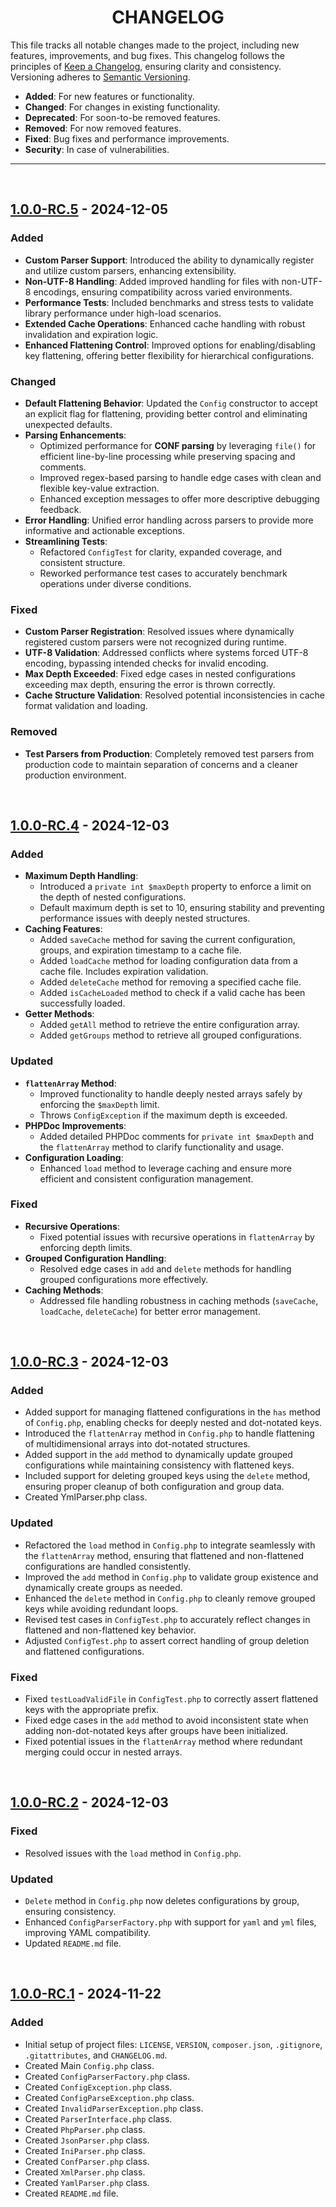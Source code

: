 <h1 align="center" id="top">
    <b>CHANGELOG</b>
</h1>

This file tracks all notable changes made to the project, including new features, improvements, and bug fixes. This changelog follows the principles of [Keep a Changelog](https://keepachangelog.com/en/1.1.0/), ensuring clarity and consistency. Versioning adheres to [Semantic Versioning](https://semver.org/spec/v2.0.0.html).

- **Added**: For new features or functionality.
- **Changed**: For changes in existing functionality.
- **Deprecated**: For soon-to-be removed features.
- **Removed**: For now removed features.
- **Fixed**: Bug fixes and performance improvements.
- **Security**: In case of vulnerabilities.

---
<!-- 
## [Unreleased]
-->


&nbsp;

<!-- 
# 
----------------------------- -->
## [1.0.0-RC.5] - 2024-12-05

### Added
- **Custom Parser Support**: Introduced the ability to dynamically register and utilize custom parsers, enhancing extensibility.
- **Non-UTF-8 Handling**: Added improved handling for files with non-UTF-8 encodings, ensuring compatibility across varied environments.
- **Performance Tests**: Included benchmarks and stress tests to validate library performance under high-load scenarios.
- **Extended Cache Operations**: Enhanced cache handling with robust invalidation and expiration logic.
- **Enhanced Flattening Control**: Improved options for enabling/disabling key flattening, offering better flexibility for hierarchical configurations.

### Changed
- **Default Flattening Behavior**: Updated the `Config` constructor to accept an explicit flag for flattening, providing better control and eliminating unexpected defaults.
- **Parsing Enhancements**:
  - Optimized performance for **CONF parsing** by leveraging `file()` for efficient line-by-line processing while preserving spacing and comments.
  - Improved regex-based parsing to handle edge cases with clean and flexible key-value extraction.
  - Enhanced exception messages to offer more descriptive debugging feedback.
- **Error Handling**: Unified error handling across parsers to provide more informative and actionable exceptions.
- **Streamlining Tests**:
  - Refactored `ConfigTest` for clarity, expanded coverage, and consistent structure.
  - Reworked performance test cases to accurately benchmark operations under diverse conditions.

### Fixed
- **Custom Parser Registration**: Resolved issues where dynamically registered custom parsers were not recognized during runtime.
- **UTF-8 Validation**: Addressed conflicts where systems forced UTF-8 encoding, bypassing intended checks for invalid encoding.
- **Max Depth Exceeded**: Fixed edge cases in nested configurations exceeding max depth, ensuring the error is thrown correctly.
- **Cache Structure Validation**: Resolved potential inconsistencies in cache format validation and loading.

### Removed
- **Test Parsers from Production**: Completely removed test parsers from production code to maintain separation of concerns and a cleaner production environment.


&nbsp;

<!-- 
# 
----------------------------- -->
## [1.0.0-RC.4] - 2024-12-03
### Added
- **Maximum Depth Handling**:
  - Introduced a `private int $maxDepth` property to enforce a limit on the depth of nested configurations.
  - Default maximum depth is set to 10, ensuring stability and preventing performance issues with deeply nested structures.
- **Caching Features**:
  - Added `saveCache` method for saving the current configuration, groups, and expiration timestamp to a cache file.
  - Added `loadCache` method for loading configuration data from a cache file. Includes expiration validation.
  - Added `deleteCache` method for removing a specified cache file.
  - Added `isCacheLoaded` method to check if a valid cache has been successfully loaded.
- **Getter Methods**:
  - Added `getAll` method to retrieve the entire configuration array.
  - Added `getGroups` method to retrieve all grouped configurations.

### Updated
- **`flattenArray` Method**:
  - Improved functionality to handle deeply nested arrays safely by enforcing the `$maxDepth` limit.
  - Throws `ConfigException` if the maximum depth is exceeded.
- **PHPDoc Improvements**:
  - Added detailed PHPDoc comments for `private int $maxDepth` and the `flattenArray` method to clarify functionality and usage.
- **Configuration Loading**:
  - Enhanced `load` method to leverage caching and ensure more efficient and consistent configuration management.

### Fixed
- **Recursive Operations**:
  - Fixed potential issues with recursive operations in `flattenArray` by enforcing depth limits.
- **Grouped Configuration Handling**:
  - Resolved edge cases in `add` and `delete` methods for handling grouped configurations more effectively.
- **Caching Methods**:
  - Addressed file handling robustness in caching methods (`saveCache`, `loadCache`, `deleteCache`) for better error management.


&nbsp;

<!-- 
# 
----------------------------- -->
## [1.0.0-RC.3] - 2024-12-03

### Added
- Added support for managing flattened configurations in the `has` method of `Config.php`, enabling checks for deeply nested and dot-notated keys.
- Introduced the `flattenArray` method in `Config.php` to handle flattening of multidimensional arrays into dot-notated structures.
- Added support in the `add` method to dynamically update grouped configurations while maintaining consistency with flattened keys.
- Included support for deleting grouped keys using the `delete` method, ensuring proper cleanup of both configuration and group data.
- Created YmlParser.php class.

### Updated
- Refactored the `load` method in `Config.php` to integrate seamlessly with the `flattenArray` method, ensuring that flattened and non-flattened configurations are handled consistently.
- Improved the `add` method in `Config.php` to validate group existence and dynamically create groups as needed.
- Enhanced the `delete` method in `Config.php` to cleanly remove grouped keys while avoiding redundant loops.
- Revised test cases in `ConfigTest.php` to accurately reflect changes in flattened and non-flattened key behavior.
- Adjusted `ConfigTest.php` to assert correct handling of group deletion and flattened configurations.

### Fixed
- Fixed `testLoadValidFile` in `ConfigTest.php` to correctly assert flattened keys with the appropriate prefix.
- Fixed edge cases in the `add` method to avoid inconsistent state when adding non-dot-notated keys after groups have been initialized.
- Fixed potential issues in the `flattenArray` method where redundant merging could occur in nested arrays.

&nbsp;

<!-- 
# 
----------------------------- -->
## [1.0.0-RC.2] - 2024-12-03

### Fixed
- Resolved issues with the `load` method in `Config.php`.

### Updated
- `Delete` method in `Config.php` now deletes configurations by group, ensuring consistency.
- Enhanced `ConfigParserFactory.php` with support for `yaml` and `yml` files, improving YAML compatibility.
- Updated `README.md` file.

&nbsp;

<!-- 
# 
----------------------------- -->
## [1.0.0-RC.1] - 2024-11-22

### Added
- Initial setup of project files: `LICENSE`, `VERSION`, `composer.json`, `.gitignore`, `.gitattributes`, and `CHANGELOG.md`.
- Created Main `Config.php` class.
- Created `ConfigParserFactory.php` class.
- Created `ConfigException.php` class.
- Created `ConfigParseException.php` class.
- Created `InvalidParserException.php` class.
- Created `ParserInterface.php` class.
- Created `PhpParser.php` class.
- Created `JsonParser.php` class.
- Created `IniParser.php` class.
- Created `ConfParser.php` class.
- Created `XmlParser.php` class.
- Created `YamlParser.php` class.
- Created `README.md` file.

<!-- 
# UNRELEASED
----------------------------- -->
[unreleased]: https://github.com/jamesgober/Config/compare/v1.0.0-RC.4...HEAD
<!-- 
# VERSIONS
----------------------------- -->

<!-- 
# PRE-RELEASE
----------------------------- -->

[1.0.0-RC.5]: https://github.com/jamesgober/Config/compare/v1.0.0-RC.4...v1.0.0-RC.5
[1.0.0-RC.4]: https://github.com/jamesgober/Config/compare/v1.0.0-RC3...v1.0.0-RC.4
[1.0.0-RC.3]: https://github.com/jamesgober/Config/compare/v1.0.0-RC.2...v1.0.0-RC3
[1.0.0-RC.2]: https://github.com/jamesgober/Config/compare/v1.0.0-Rc.1...v1.0.0-RC.2
[1.0.0-RC.1]: https://github.com/jamesgober/Config/releases/tag/v1.0.0-RC.1